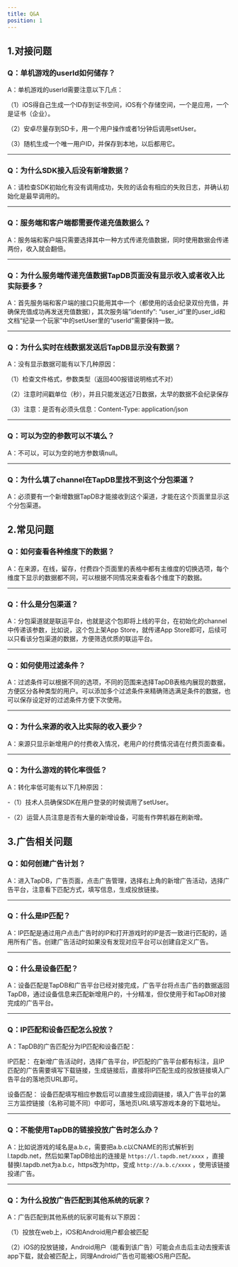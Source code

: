 ```yaml
---
title: Q&A
position: 1
---
```


## 1.对接问题

### Q：单机游戏的userId如何储存？

A：单机游戏的userId需要注意以下几点：

（1）iOS得自己生成一个ID存到证书空间，iOS有个存储空间，一个是应用，一个是证书（企业）。

（2）安卓尽量存到SD卡，用一个用户操作或者1分钟后调用setUser。

（3）随机生成一个唯一用户ID，并保存到本地，以后都用它。

------

### Q：为什么SDK接入后没有新增数据？

A：请检查SDK初始化有没有调用成功，失败的话会有相应的失败日志，并确认初始化是最早调用的。

------

### Q：服务端和客户端都需要传递充值数据么？

A：服务端和客户端只需要选择其中一种方式传递充值数据，同时使用数据会传递两份，收入就会翻倍。

------

### Q：为什么服务端传递充值数据TapDB页面没有显示收入或者收入比实际要多？

A：首先服务端和客户端的接口只能用其中一个（都使用的话会纪录双份充值，并确保充值成功再发送充值数据），其次服务端”identify”: “user_id”里的user_id和文档“纪录一个玩家”中的setUser里的“userId”需要保持一致。

------

### Q：为什么实时在线数据发送后TapDB显示没有数据？

A：没有显示数据可能有以下几种原因：

（1）检查文件格式，参数类型（返回400报错说明格式不对）

（2）注意时间戳单位（秒），并且只能发送近7日数据，太早的数据不会纪录保存

（3）注意：是否有必须头信息：Content-Type: application/json

------

### Q：可以为空的参数可以不填么？

A：不可以，可以为空的地方参数填null。

------

### Q：为什么填了channel在TapDB里找不到这个分包渠道？

A：必须要有一个新增数据TapDB才能接收到这个渠道，才能在这个页面里显示这个分包渠道。


## 2.常见问题

### Q：如何查看各种维度下的数据？

A：在来源，在线，留存，付费四个页面里的表格中都有主维度的切换选项，每个维度下显示的数据都不同，可以根据不同情况来查看各个维度下的数据。

------

### Q：什么是分包渠道？

A：分包渠道就是联运平台，也就是这个包即将上线的平台，在初始化的channel中传递该参数，比如说，这个包上架App Store，就传递App Store即可，后续可以只看该分包渠道的数据，方便筛选优质的联运平台。

------

### Q：如何使用过滤条件？

A：过滤条件可以根据不同的选项，不同的范围来选择TapDB表格内展现的数据，方便区分各种类型的用户。可以添加多个过滤条件来精确筛选满足条件的数据，也可以保存设定好的过滤条件方便下次使用。

------

### Q：为什么来源的收入比实际的收入要少？

A：来源只显示新增用户的付费收入情况，老用户的付费情况请在付费页面查看。

------

### Q：为什么游戏的转化率很低？

A：转化率低可能有以下几种原因：

-（1）技术人员确保SDK在用户登录的时候调用了setUser。
   
-（2）运营人员注意是否有大量的新增设备，可能有作弊机器在刷新增。


## 3.广告相关问题

### Q：如何创建广告计划？

A：进入TapDB，广告页面，点击广告管理，选择右上角的新增广告活动，选择广告平台，注意看下匹配方式，填写信息，生成投放链接。

------

### Q：什么是IP匹配？

A：IP匹配是通过用户点击广告时的IP和打开游戏时的IP是否一致进行匹配的，适用所有广告。创建广告活动时如果没有发现对应平台可以创建自定义广告。

------

### Q：什么是设备匹配？

A：设备匹配是TapDB和广告平台已经对接完成，广告平台将点击广告的数据返回TapDB，通过设备信息来匹配新增用户的，十分精准，但仅使用于和TapDB对接完成的广告平台。

------

### Q：IP匹配和设备匹配怎么投放？

A：TapDB的广告匹配分为IP匹配和设备匹配：

 IP匹配： 在新增广告活动时，选择广告平台，IP匹配的广告平台都有标注，且IP匹配的广告需要填写下载链接，生成链接后，直接将IP匹配生成的投放链接填入广告平台的落地页URL即可。
 
 设备匹配： 设备匹配填写相应参数后可以直接生成回调链接，填入广告平台的第三方监控链接（名称可能不同）中即可，落地页URL填写游戏本身的下载地址。
 
------

### Q：不能使用TapDB的链接投放广告时怎么办？

A：比如说游戏的域名是a.b.c，需要把a.b.c以CNAME的形式解析到l.tapdb.net，然后如果TapDB给出的连接是 `https://l.tapdb.net/xxxx` ，直接替换l.tapdb.net为a.b.c，https改为http，变成 `http://a.b.c/xxxx` ，使用该链接投递广告。

------

### Q：为什么投放广告匹配到其他系统的玩家？

A：广告匹配到其他系统的玩家可能有以下原因：

（1）投放在web上，iOS和Android用户都会被匹配

（2）iOS的投放链接，Android用户（能看到该广告）可能会点击后主动去搜索该app下载，就会被匹配上，同理Android广告也可能被iOS用户匹配。
